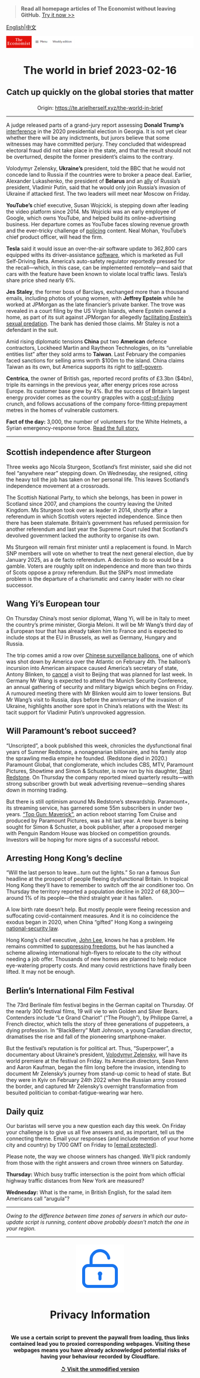 > **Read all homepage articles of The Economist without leaving GitHub.** [Try it now >>](https://arielherself.github.io/te)

[English](https://github.com/arielherself/espresso/blob/main/README.md)|[中文](https://github-com.translate.goog/arielherself/espresso/blob/main/README.md?_x_tr_sl=en&_x_tr_tl=zh-CN&_x_tr_hl=zh-CN&_x_tr_pto=wapp)



![The Economist](menubar.png)

# <p align="center">The world in brief 2023-02-16</p>

## <p align="center">Catch up quickly on the global stories that matter</p>

<p align="center">Origin: <a href="https://te.arielherself.xyz/the-world-in-brief">https://te.arielherself.xyz/the-world-in-brief</a><hr>

A judge released parts of a grand-jury report assessing <strong>Donald Trump’s</strong> [interference](https://te.arielherself.xyz/the-economist-explains/2022/10/05/how-much-legal-jeopardy-is-donald-trump-in) in the 2020 presidential election in Georgia. It is not yet clear whether there will be any indictments, but jurors believe that some witnesses may have committed perjury. They concluded that widespread electoral fraud did not take place in the state, and that the result should not be overturned, despite the former president’s claims to the contrary.

Volodymyr Zelensky, <strong>Ukraine’s</strong> president, told the BBC that he would not concede land to Russia if the countries were to broker a peace deal. Earlier, Alexander Lukashenko, the president of <strong>Belarus </strong>and an [ally](https://te.arielherself.xyz/by-invitation/2022/04/02/sviatlana-tsikhanouskaya-argues-that-europe-will-be-safer-if-belarus-is-free) of Russia’s president, Vladimir Putin, said that he would only join Russia’s invasion of Ukraine if attacked first. The two leaders will meet near Moscow on Friday. 

<strong>YouTube’s </strong>chief executive, Susan Wojcicki, is stepping down after leading the video platform since 2014. Ms Wojcicki was an early employee of Google, which owns YouTube, and helped build its online-advertising business. Her departure comes as YouTube faces slowing revenue growth and the ever-tricky challenge of [policing](https://te.arielherself.xyz/briefing/2019/05/04/the-tricky-task-of-policing-youtube) content. Neal Mohan, YouTube’s chief product officer, will head the firm. 

<strong>Tesla</strong> said it would issue an over-the-air software update to 362,800 cars equipped withs its driver-assistance [software](https://te.arielherself.xyz/business/2023/01/04/investors-conclude-that-tesla-is-a-carmaker-not-a-tech-firm), which is marketed as Full Self-Driving Beta. America’s auto-safety regulator reportedly pressed for the recall—which, in this case, can be implemented remotely—and said that cars with the feature have been known to violate local traffic laws. Tesla’s share price shed nearly 6%.

<strong>Jes Staley</strong>, the former boss of Barclays, exchanged more than a thousand emails, including photos of young women, with <strong>Jeffrey Epstein</strong> while he worked at JPMorgan as the late financier’s private banker. The trove was revealed in a court filing by the US Virgin Islands, where Epstein owned a home, as part of its suit against JPMorgan for allegedly [facilitating Epstein’s sexual predation](https://te.arielherself.xyz/united-states/2019/07/13/was-jeffrey-epsteins-plea-deal-fishy). The bank has denied those claims. Mr Staley is not a defendant in the suit.

Amid rising diplomatic tensions<strong> China</strong> put two <strong>American</strong> defence contractors, Lockheed Martin and Raytheon Technologies, on its “unreliable entities list” after they sold arms to <strong>Taiwan</strong>. Last February the companies faced sanctions for selling arms worth $100m to the island. China claims Taiwan as its own, but America supports its right to [self-govern](https://te.arielherself.xyz/china/2023/01/26/does-chinas-softer-tone-extend-to-taiwan).

<strong>Centrica</strong>, the owner of British gas, reported record profits of £3.3bn ($4bn), triple its earnings in the previous year, after energy prices rose across Europe. Its customer base grew by 4%. But the success of Britain’s largest energy provider comes as the country grapples with a [cost-of-living](https://te.arielherself.xyz/britain/2022/04/21/a-guide-to-britains-cost-of-living-crunch) crunch, and follows accusations of the company force-fitting prepayment metres in the homes of vulnerable customers.

<strong>Fact of the day:</strong> 3,000, the number of volunteers for the White Helmets, a Syrian emergency-response force. [Read the full story.](https://te.arielherself.xyz/1843/2023/02/14/mouaz-survived-syrias-brutal-civil-war-then-he-spent-63-hours-trapped-under-rubble)

----------

## Scottish independence after Sturgeon

Three weeks ago Nicola Sturgeon, Scotland’s first minister, said she did not feel “anywhere near” stepping down. On Wednesday, she resigned, citing the heavy toll the job has taken on her personal life. This leaves Scotland’s independence movement at a crossroads. 

The Scottish National Party, to which she belongs, has been in power in Scotland since 2007, and champions the country leaving the United Kingdom. Ms Sturgeon took over as leader in 2014, shortly after a referendum in which Scottish voters rejected independence. Since then there has been stalemate. Britain’s government has refused permission for another referendum and last year the Supreme Court ruled that Scotland’s devolved government lacked the authority to organise its own.

Ms Sturgeon will remain first minister until a replacement is found. In March SNP members will vote on whether to treat the next general election, due by January 2025, as a de facto referendum. A decision to do so would be a gamble. Voters are roughly split on independence and more than two thirds of Scots oppose a proxy referendum. But the SNP’s most immediate problem is the departure of a charismatic and canny leader with no clear successor.

## Wang Yi’s European tour

On Thursday China’s most senior diplomat, Wang Yi, will be in Italy to meet the country’s prime minister, Giorgia Meloni. It will be Mr Wang’s third day of a European tour that has already taken him to France and is expected to include stops at the EU in Brussels, as well as Germany, Hungary and Russia. 

The trip comes amid a row over [Chinese surveillance balloons](https://te.arielherself.xyz/china/2023/02/09/tensions-will-linger-over-a-chinese-balloon-downed-by-america), one of which was shot down by America over the Atlantic on February 4th. The balloon’s incursion into American airspace caused America’s secretary of state, Antony Blinken, to [cancel](https://te.arielherself.xyz/china/2023/02/03/how-a-balloon-burst-sino-american-talks) a visit to Beijing that was planned for last week. In Germany Mr Wang is expected to attend the Munich Security Conference, an annual gathering of security and military bigwigs which begins on Friday. A rumoured meeting there with Mr Blinken would aim to lower tensions. But Mr Wang’s visit to Russia, days before the anniversary of the invasion of Ukraine, highlights another sore spot in China’s relations with the West: its tacit support for Vladimir Putin’s unprovoked aggression.

## Will Paramount’s reboot succeed?

“Unscripted”, a book published this week, chronicles the dysfunctional final years of Sumner Redstone, a nonagenarian billionaire, and his family atop the sprawling media empire he founded. (Redstone died in 2020.) Paramount Global, that conglomerate, which includes CBS, MTV, Paramount Pictures, Showtime and Simon &amp; Schuster, is now run by his daughter, [Shari Redstone](https://te.arielherself.xyz/business/2016/08/25/in-the-name-of-the-father). On Thursday the company reported mixed quarterly results—with strong subscriber growth but weak advertising revenue—sending shares down in morning trading.

But there is still optimism around Ms Redstone’s stewardship. Paramount+, its streaming service, has garnered some 55m subscribers in under two years. [“Top Gun: Maverick”](https://te.arielherself.xyz/culture/2022/05/26/top-gun-maverick-feels-the-need-to-speed-into-the-past), an action reboot starring Tom Cruise and produced by Paramount Pictures, was a hit last year. A new buyer is being sought for Simon &amp; Schuster, a book publisher, after a proposed merger with Penguin Random House was blocked on competition grounds. Investors will be hoping for more signs of a successful reboot.

## Arresting Hong Kong’s decline

“Will the last person to leave…turn out the lights.” So ran a famous <em>Sun</em> headline at the prospect of people fleeing dysfunctional Britain. In tropical Hong Kong they’ll have to remember to switch off the air conditioner too. On Thursday the territory reported a population decline in 2022 of 68,300—around 1% of its people—the third straight year it has fallen. 

A low birth rate doesn’t help. But mostly people were fleeing recession and suffocating covid-containment measures. And it is no coincidence the exodus began in 2020, when China “gifted” Hong Kong a swingeing [national-security law](https://te.arielherself.xyz/interactive/essay/2022/07/01/how-hong-kong-became-a-police-state). 

Hong Kong’s chief executive, [John Lee](https://te.arielherself.xyz/china/2022/04/09/john-lee-a-tough-former-policeman-looks-set-to-lead-hong-kong), knows he has a problem. He remains committed to [suppressing freedoms](https://te.arielherself.xyz/china/2023/02/09/hong-kong-starts-its-largest-national-security-trial), but he has launched a scheme allowing international high-flyers to relocate to the city without needing a job offer. Thousands of new homes are planned to help reduce eye-watering property costs. And many covid restrictions have finally been lifted. It may not be enough.

## Berlin’s International Film Festival

The 73rd Berlinale film festival begins in the German capital on Thursday. Of the nearly 300 festival films, 19 will vie to win Golden and Silver Bears. Contenders include “Le Grand Chariot” (“The Plough”), by Philippe Garrel, a French director, which tells the story of three generations of puppeteers, a dying profession. In “BlackBerry” Matt Johnson, a young Canadian director, dramatises the rise and fall of the pioneering smartphone-maker. 

But the festival’s reputation is for political art. Thus, “Superpower”, a documentary about Ukraine’s president, [Volodymyr Zelensky](https://te.arielherself.xyz/ukraines-fateful-winter), will have its world premiere at the festival on Friday. Its American directors, Sean Penn and Aaron Kaufman, began the film long before the invasion, intending to document Mr Zelensky’s journey from stand-up comic to head of state. But they were in Kyiv on February 24th 2022 when the Russian army crossed the border, and captured Mr Zelensky’s overnight transformation from besuited politician to combat-fatigue-wearing war hero.

## Daily quiz

Our baristas will serve you a new question each day this week. On Friday your challenge is to give us all five answers and, as important, tell us the connecting theme. Email your responses (and include mention of your home city and country) by 1700 GMT on Friday to [<span class="__cf_email__" data-cfemail="5d0c283427182e2d2f382e2e321d383e32333230342e29733e3230">[email&#160;protected]</span>](https://mail.google.com/mail/?view=cm&amp;fs=1&amp;tf=1&amp;to=QuizEspresso@te.arielherself.xyz). 

Please note, the way we choose winners has changed. We’ll pick randomly from those with the right answers and crown three winners on Saturday.

<strong>Thursday:</strong> Which busy traffic intersection is the point from which official highway traffic distances from New York are measured?

<strong>Wednesday:</strong> What is the name, in British English, for the salad item Americans call “arugula”?

----------

*Owing to the difference between time zones of servers in which our auto-update script is running, content above probably doesn't match the one in your region.*

|<br><div align="center"><img src="unlock.png" /><h1>Privacy Information</h1></div></br>We use a certain script to prevent the paywall from loading, thus links contained lead you to proxied corresponding webpages. Visiting these webpages means you have already acknowledged potential risks of having your behaviour recorded by Cloudflare.<br><br>[&#x21BA; Visit the unmodified version](README.raw.md)<br><br>|
|-----|
